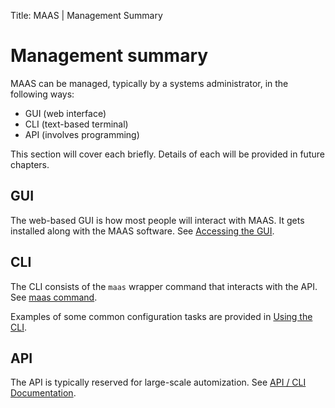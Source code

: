 Title: MAAS | Management Summary

# Management summary

MAAS can be managed, typically by a systems administrator, in the following
ways:

- GUI (web interface)
- CLI (text-based terminal)
- API (involves programming)

This section will cover each briefly. Details of each will be provided in
future chapters.


## GUI

The web-based GUI is how most people will interact with MAAS. It gets installed along
with the MAAS software. See
[Accessing the GUI](./installconfig-gui-access.html).


## CLI

The CLI consists of the `maas` wrapper command that interacts with the API. See
[maas command](http://maas.ubuntu.com/docs/man/maas.8.html).

Examples of some common configuration tasks are provided in
[Using the CLI](./managing-cli-usage.html).


## API

The API is typically reserved for large-scale automization. See
[API / CLI Documentation](http://maas.ubuntu.com/docs/index.html#api-cli-documentation). 
